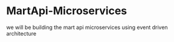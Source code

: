 # MartApi-Microservices
we will be building the mart api microservices using event driven architecture
